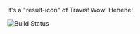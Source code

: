 It's a "result-icon" of Travis! Wow! Hehehe!

![Build Status](https://travis-ci.org/Snow-Monkey/SD_test02.svg?branch=master)
